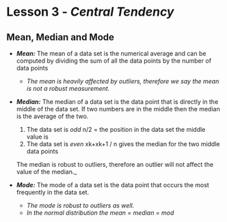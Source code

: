 # Lesson 3 - _Central Tendency_

## Mean, Median and Mode

- **_Mean:_** The mean of a data set is the numerical average and can be computed by dividing the sum of all the 
data points by the number of data points

  -  _The mean is heavily affected by outliers, therefore we say the mean is not a robust measurement._
  
- **_Median:_** The median of a data set is the data point that is directly in the middle of the data set. 
If two numbers are in the middle then the median is the average of the two.
  1. The data set is _odd_ n/2 = the position in the data set the middle value is
  2. The data set is _even_ xk+xk+1 / n gives the median for the two middle data points        
 
   The median is robust to outliers, therefore an outlier will not affect the value of the median._

- **_Mode:_** The mode of a data set is the data point that occurs the most frequently in the data set.

   -  _The mode is robust to outliers as well._    
   -  _In the normal distribution the mean = median = mod_
